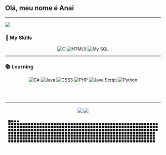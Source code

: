 ## Olá, meu nome é Anaí
<hr>

<img align="left" src="https://cdn.pixabay.com/photo/2014/09/03/20/15/shoes-434918__340.jpg" style="max-width:50%;"></img>
<br>

### 🌟 My Skills
<div align="center">
<img align="center" src="https://cdn.jsdelivr.net/gh/devicons/devicon/icons/c/c-line.svg" alt="C" width="30" height="30" style="max-width:100%;"></img>
<img align="center" src="https://cdn.jsdelivr.net/gh/devicons/devicon/icons/html5/html5-plain.svg" alt="HTML5" width="30" height="30" style="max-width:100%;"></img>
<img align="center" src="https://cdn.jsdelivr.net/gh/devicons/devicon/icons/mysql/mysql-plain.svg" alt="My SQL" width="30" height="30" style="max-width:100%;"></img>
<hr>
</div>

### 📚 Learning
<div align="center">
<img align="center" src="https://cdn.jsdelivr.net/gh/devicons/devicon/icons/csharp/csharp-line.svg" alt="C#" width="30" height="30" style="max-width:100%;"></img>
<img align="center" src="https://cdn.jsdelivr.net/gh/devicons/devicon/icons/java/java-plain.svg" alt="Java" width="30" height="30" style="max-width:100%;"></img>
<img align="center" src="https://cdn.jsdelivr.net/gh/devicons/devicon/icons/css3/css3-plain.svg" alt="CSS3" width="30" height="30" style="max-width:100%;"></img>
<img align="center" src="https://cdn.jsdelivr.net/gh/devicons/devicon/icons/php/php-plain.svg" alt="PHP" width="30" height="30" style="max-width:100%;"></img>
<img align="center" src="https://cdn.jsdelivr.net/gh/devicons/devicon/icons/javascript/javascript-plain.svg" alt="Java Script" width="30" height="30" style="max-width:100%;"></img>
<img align="center" src="https://cdn.jsdelivr.net/gh/devicons/devicon/icons/python/python-plain.svg" alt="Python" width="30" height="30" style="max-width:100%;"></img><br><br><br><br><hr>
</div>

<div align="center"> 
  <a href="https://github.com/Anai013">
  <img height="167em" align="center" src="https://github-readme-stats.vercel.app/api?username=Anai013&show_icons=true&theme=jolly&include_all_commits=true&count_private=true"/>
  <img height="167em" align="center" src="https://github-readme-stats.vercel.app/api/top-langs/?username=Anai013&&layout=compact&hide=shell&theme=jolly"/>

  ![Snake animation](https://github.com/Anai013/Anai013/blob/output/github-contribution-grid-snake.svg)
  </div>
<!--
**Anai013/Anai013** is a ✨ _special_ ✨ repository because its `README.md` (this file) appears on your GitHub profile.

Here are some ideas to get you started:

- 🔭 I’m currently working on ...
- 🌱 I’m currently learning ...
- 👯 I’m looking to collaborate on ...
- 🤔 I’m looking for help with ...
- 💬 Ask me about ...
- 📫 How to reach me: ...
- 😄 Pronouns: ...
- ⚡ Fun fact: ...

## Connect with me
<a href="https://https://www.linkedin.com/in/anaí/" target="_blank">
<img alt="Anaí - linkedin" width="40" height="40" src="https://cdn.jsdelivr.net/gh/devicons/devicon/icons/linkedin/linkedin-original.svg">
</a><hr>

-->
